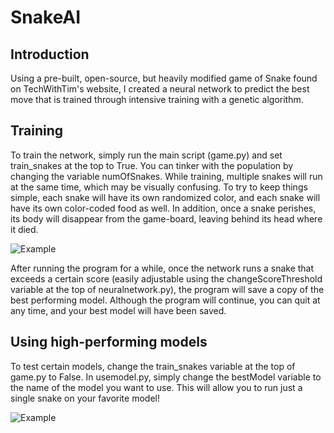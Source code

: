 # SnakeAI
## Introduction
Using a pre-built, open-source, but heavily modified game of Snake found on TechWithTim's website, I created a neural network to predict the best move that is trained through intensive training with a genetic algorithm.
## Training
To train the network, simply run the main script (game.py) and set train_snakes at the top to True. You can tinker with the population by changing the variable numOfSnakes.
While training, multiple snakes will run at the same time, which may be visually confusing. To try to keep things simple, each snake will have its own randomized color, and each snake will have its own color-coded food as well. In addition, once a snake perishes, its body will disappear from the game-board, leaving behind its head where it died.

 ![Example](https://im7.ezgif.com/tmp/ezgif-7-c80d6908d33b.gif)
 
 After running the program for a while, once the network runs a snake that exceeds a certain score (easily adjustable using the changeScoreThreshold variable at the top of neuralnetwork.py), the program will save a copy of the best performing model. Although the program will continue, you can quit at any time, and your best model will have been saved. 
## Using high-performing models
 To test certain models, change the train_snakes variable at the top of game.py to False. In usemodel.py, simply change the bestModel variable to the name of the model you want to use. This will allow you to run just a single snake on your favorite model!
 
  ![Example](https://im7.ezgif.com/tmp/ezgif-7-484d462b6531.gif)
